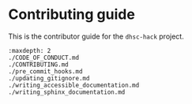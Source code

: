 # Contributing guide

This is the contributor guide for the `dhsc-hack` project.

```{toctree}
:maxdepth: 2
./CODE_OF_CONDUCT.md
./CONTRIBUTING.md
./pre_commit_hooks.md
./updating_gitignore.md
./writing_accessible_documentation.md
./writing_sphinx_documentation.md
```
